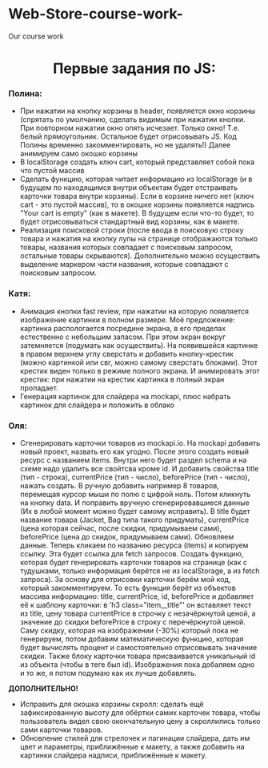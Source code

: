 # Web-Store-course-work-
Our course work
<h1 align='center'>Первые задания по JS:</h1>

<h3 align='left'>Полина:</h3>

+ При нажатии на кнопку корзины в header, появляется окно корзины (спрятать по умолчанию, сделать видимым при нажатии кнопки. При повторном нажатии окно опять исчезает. Только окно! Т.е. белый прямоугольник. Остальное будет отрисовывать JS. Код Полины временно закомментировать, но не удалять!)
Далее анимируем само окошко корзины
+ В localStorage создать ключ cart, который представляет собой пока что пустой массив
+ Сделать функцию, которая читает информацию из localStorage (и в будущем по находящимся внутри объектам будет отстраивать карточки товара внутри корзины). Если в корзине ничего нет (ключ cart - это пустой массив), то в окошке корзины появляется надпись "Your cart is empty" (как в макете). В будущем если что-то будет, то будет отрисовываться стандартный вид корзины, как в макете.
+ Реализация поисковой строки (после ввода в поисковую строку товара и нажатия на кнопку лупы на странице отображаются только товары, названия которых совпадает с поисковым запросом, остальные товары скрываются). Дополнительно можно осуществить выделение маркером части названия, которые совпадают с поисковым запросом.

<h3 align='left'>Катя:</h3>

+ Анимация кнопки fast review, при нажатии на которую появляется изображение картинки в полном размере. Моё предложение: картинка распологается посредине экрана, в его пределах естественно с небольшим запасом. При этом экран вокруг затемняется (подумать как осуществить). На появившейся картинке в правом верхнем углу сверстать и добавить кнопку-крестик (можно картинкой или свг, можно самому сверстать блоками). Этот крестик виден только в режиме полного экрана. И анимировать этот крестик: при нажатии на крестик картинка в полный экран пропадает.
+ Генерация картинок для слайдера на mockapi, плюс набрать картинок для слайдера и положить в облако

<h3 align='left'>Оля:</h3>

+ Сгенерировать карточки товаров из mockapi.io. На mockapi добавить новый проект, назвать его как угодно. После этого создать новый ресурс с названием items. Внутри него будет раздел schema и на схеме надо удалить все свойтсва кроме id. И добавить свойства title (тип - строка), currentPrice (тип - число), beforePrice (тип - число), нажать создать. В ручную добавить например 8 товаров, перемещая курсор мыши по полю с цифрой ноль. Потом кликнуть на кнопку data. И поправить вручную сгенерировавшиеся данные (Их в любой момент можно будет самому исправить). В title будет название товара (Jacket, Bag типа такого придумать), currentPrice (цена которая сейчас, после скидки, придумываем сами), beforePrice (цена до скидок, придумываем сами). Обновляем данные. Теперь кликаем по названию ресурса (items) и копируем ссылку. Эта будет ссылка для fetch запросов.
Создать функцию, которая будет генерировать карточки товаров на странице (как с тудушками, только информация берётся не из localStorage, а из fetch запроса). За основу для отрисовки карточки берём мой код, который закомментируем. То есть функция берёт из объектов массива информацию: title, currentPrice, id, beforePrice и добавляет её к шаблону карточки: в 'h3 class="item__title"' он вставляет текст из title, цену товара currentPrice в строчку с незачёркнутой ценой, а значение до скидки beforePrice в строку с перечёркнутой ценой. Саму скидку, которая на изображении (-30%) который пока не генерируем, потом добавим математическую функцию, которая будет вычислять процент и самостоятельно отрисовывать значение скидки. Также  блоку карточки товара присваивается уникальный id из объекта (чтобы в теге был id). Изображения пока добаляем одно и то же, я потом подумаю как их лучше добавлять.


**ДОПОЛНИТЕЛЬНО!**
+ Исправить для окошка корзины скролл: сделать ещё зафиксированную высоту для обёртки самих карточек товара, чтобы пользователь видел свою окончательную цену а скроллились только сами карточки товаров. 
+ Обновление стилей для стрелочек и пагинации слайдера, дать им цвет и параметры, приближённые к макету, а также добавить на картинки слайдера надписи, приближённые к макету.
